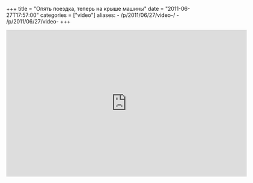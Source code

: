 +++
title = "Опять поездка, теперь на крыше машины"
date = "2011-06-27T17:57:00"
categories = ["video"]
aliases:
    - /p/2011/06/27/video-/
    - /p/2011/06/27/video-
+++


<iframe width="640" height="390" src="https://www.youtube.com/embed/L16VIXEoVko?hd=1" frameborder="0" allowfullscreen></iframe>